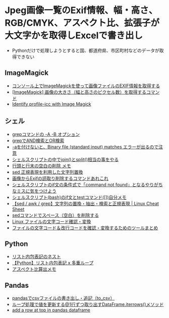 # Jpeg画像一覧のExif情報、幅・高さ、RGB/CMYK、アスペクト比、拡張子が大文字かを取得しExcelで書き出し

- Pythonだけで処理しようとすると国、都道府県、市区町村などのデータが取得できない

## ImageMagick

- [コンソール上でImageMagickを使って画像ファイルのEXIF情報を取得する](https://orebibou.com/2017/08/%E3%82%B3%E3%83%B3%E3%82%BD%E3%83%BC%E3%83%AB%E4%B8%8A%E3%81%A7imagemagick%E3%82%92%E4%BD%BF%E3%81%A3%E3%81%A6%E7%94%BB%E5%83%8F%E3%83%95%E3%82%A1%E3%82%A4%E3%83%AB%E3%81%AEexif%E6%83%85%E5%A0%B1/)
- [[ImageMagick] 画像の大きさ（幅と高さのピクセル数）を取得するコマンド](http://dqn.sakusakutto.jp/2009/02/imagemagick.html)
- [Identify profile-icc with Image Magick](https://stackoverflow.com/questions/5778851/identify-profile-icc-with-image-magick#answer-5778956)

## シェル

- [grepコマンドの -A -B オプション](https://qiita.com/Konboi@github/items/68e30513183ddca1f9c6)
- [grepでAND検索とOR検索](https://qiita.com/ritukiii/items/968f17f9c308743e85a7)
- [-aを付けないと、Binary file (standard input) matches エラーが出るので注意](https://qiita.com/tamadon/items/756e9281bd3cb3108368)
- [シェルスクリプトの中でjoin()とsplit()相当の事をやる](https://qiita.com/piroor/items/55ff672cb9f8e375e659)
- [行頭と行末の空白の削除 メモ](https://knaka20blue.hatenablog.com/entry/20120629/1340975155)
- [sed 正規表現を利用した文字列置換](https://bi.biopapyrus.jp/os/linux/sed.html)
- [画像からExifの読取り削除するコマンドあれこれ](https://ameblo.jp/itboy/entry-11044330647.html)
- [シェルスクリプトのif文の条件式で「command not found」となるやりがちなミスに気をつけよう](https://utano.jp/entry/2016/07/shell-script-condition-command-not-found/)
- [シェルスクリプト(bash)のif文とtestコマンド([])自分メモ](https://qiita.com/toshihirock/items/461da0f60f975f6acb10)
- [【sed / awk / grep】文字列の置換・抽出・検索と正規表現 | Linux Cheat Sheet](https://qiita.com/shuntaro_tamura/items/e4e942e7186934fae5e7)
- [sedコマンドでスペース（空白）を削除する](https://ex1.m-yabe.com/archives/3306)
- [Linux ファイルの文字コード確認・変換](https://qiita.com/H_Neco/items/48fa2eaaa0d9af2e45fe)
- [ファイルの文字コード＆改行コードを確認・変換するためのツールまとめ](https://dev.classmethod.jp/tool/character-code-and-line-feed-code-converting-tools-matome/#linux-iconv-command)

## Python

- [リスト内包表記のネスト](https://www.lifewithpython.com/2014/09/python-list-comprehension-and-generator-expression-and-dict-comprehension.html)
- [【Python】リスト内包表記 x 多重ループ](https://chuckwebtips.hatenablog.com/entry/2016/06/01/000000)
- [アスペクト比算出メモ](https://www.tsuyukimakoto.com/blog/2009/04/20/calculate_aspect_ratio/)

## Pandas

- [pandasでcsvファイルの書き出し・追記（to_csv）](https://note.nkmk.me/python-pandas-to-csv/)
- [ループ処理で値を更新する@1行ずつ取り出すDataFrame.iterrows()メソッド](https://note.nkmk.me/python-pandas-dataframe-for-iteration/#_2)
- [add a row at top in pandas dataframe](https://stackoverflow.com/questions/43408621/add-a-row-at-top-in-pandas-dataframe#answer-43408736)